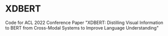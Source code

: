 # XDBERT
Code for ACL 2022 Conference Paper "XDBERT: Distilling Visual Information to BERT from Cross-Modal Systems to Improve Language Understanding"
